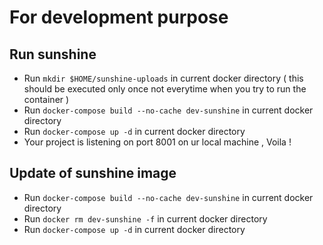 # For development purpose

## Run sunshine

- Run `mkdir $HOME/sunshine-uploads` in current docker directory ( this should be executed only once not everytime when you try to run the container )
- Run `docker-compose build --no-cache dev-sunshine` in current docker directory
- Run `docker-compose up -d` in current docker directory
- Your project is listening on port 8001 on ur local machine , Voila !

## Update of sunshine image

- Run `docker-compose build --no-cache dev-sunshine` in current docker directory
- Run `docker rm dev-sunshine -f` in current docker directory
- Run `docker-compose up -d` in current docker directory
